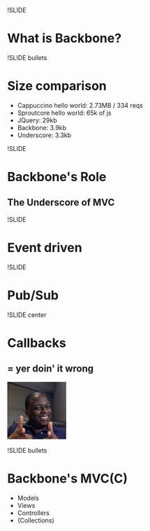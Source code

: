 !SLIDE
# What is Backbone?

!SLIDE bullets
# Size comparison
* Cappuccino hello world: 2.73MB / 334 reqs
* Sproutcore hello world: 65k of js
* JQuery: 29kb
* Backbone: 3.9kb
* Underscore: 3.3kb

!SLIDE
# Backbone's Role
## The Underscore of MVC

!SLIDE 
# Event driven

!SLIDE 
# Pub/Sub

!SLIDE  center
# Callbacks 
## = yer doin' it wrong
![BryanL](bryanl_eyyy.jpeg)

!SLIDE bullets
# Backbone's MVC(C)
* Models
* Views
* Controllers
* (Collections)

